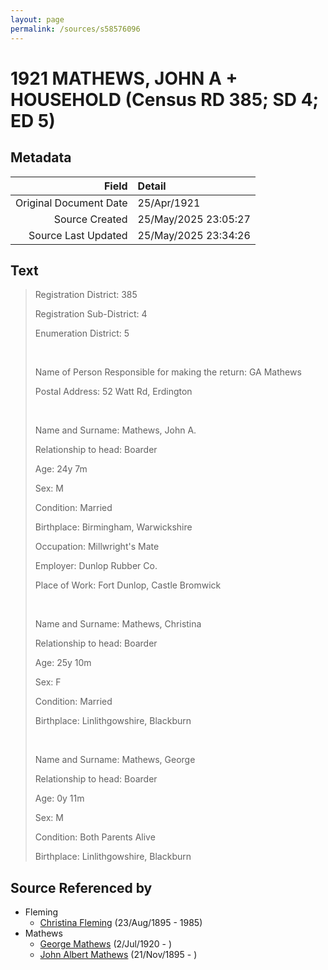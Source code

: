 ```yaml
---
layout: page
permalink: /sources/s58576096
---
```


# 1921 MATHEWS, JOHN A + HOUSEHOLD (Census RD 385; SD 4; ED 5)

## Metadata

Field | Detail
---:|:---
Original Document Date | 25/Apr/1921
Source Created | 25/May/2025 23:05:27
Source Last Updated | 25/May/2025 23:34:26

## Text

> Registration District: 385
>
> Registration Sub-District: 4
>
> Enumeration District: 5
>
> <br/>
>
> Name of Person Responsible for making the return: GA Mathews
>
> Postal Address: 52 Watt Rd, Erdington
>
> <br/>
>
> Name and Surname: Mathews, John A. 
>
> Relationship to head: Boarder
>
> Age: 24y 7m
>
> Sex: M
>
> Condition: Married
>
> Birthplace: Birmingham, Warwickshire
>
> Occupation: Millwright's Mate
>
> Employer: Dunlop Rubber Co.
>
> Place of Work: Fort Dunlop, Castle Bromwick
>
> <br/>
>
> Name and Surname: Mathews, Christina
>
> Relationship to head: Boarder
>
> Age: 25y 10m
>
> Sex: F
>
> Condition: Married
>
> Birthplace: Linlithgowshire, Blackburn
>
> <br/>
>
> Name and Surname: Mathews, George 
>
> Relationship to head: Boarder
>
> Age: 0y 11m
>
> Sex: M
>
> Condition: Both Parents Alive
>
> Birthplace: Linlithgowshire, Blackburn
>

## Source Referenced by

* Fleming
  * [Christina Fleming](../people/@89446044@-christina-fleming-b1895-8-23-d1985.md) (23/Aug/1895 - 1985)
* Mathews
  * [George Mathews](../people/@81407904@-george-mathews-b1920-7-2-d.md) (2/Jul/1920 - )
  * [John Albert Mathews](../people/@5643892@-john-albert-mathews-b1895-11-21-d.md) (21/Nov/1895 - )
